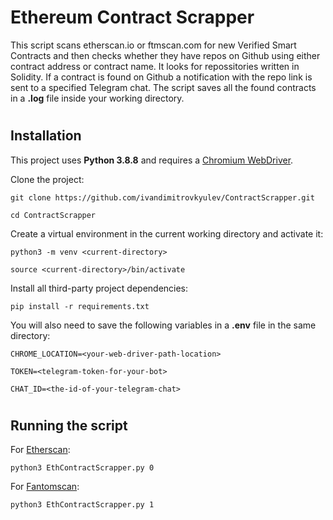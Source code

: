 # Ethereum Contract Scrapper
This script scans etherscan.io or ftmscan.com for new Verified Smart Contracts and then
checks whether they have repos on Github using either contract address or contract name.
It looks for repossitories written in Solidity. 
If a contract is found on Github a notification with the repo link is sent
to a specified Telegram chat.
The script saves all the found contracts in a **.log** file inside your working directory.
#
## Installation
This project uses **Python 3.8.8** and requires a [Chromium WebDriver](https://chromedriver.chromium.org/getting-started).

Clone the project:
```
git clone https://github.com/ivandimitrovkyulev/ContractScrapper.git
```

```
cd ContractScrapper
```

Create a virtual environment in the current working directory and activate it:

```
python3 -m venv <current-directory>

source <current-directory>/bin/activate
```

Install all third-party project dependencies:
```
pip install -r requirements.txt
```

You will also need to save the following variables in a **.env** file in the same directory:
```
CHROME_LOCATION=<your-web-driver-path-location> 

TOKEN=<telegram-token-for-your-bot>

CHAT_ID=<the-id-of-your-telegram-chat>
```
#
## Running the script 

For [Etherscan](etherscan.io):
```
python3 EthContractScrapper.py 0
```

For [Fantomscan](ftmscan.com):

```
python3 EthContractScrapper.py 1
```
